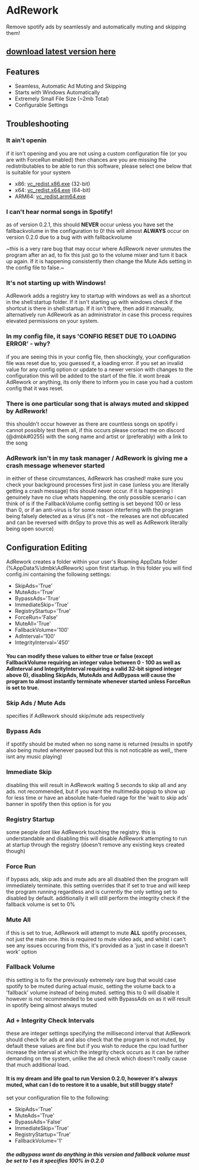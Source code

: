 # AdRework
Remove spotify ads by seamlessly and automatically muting and skipping them!
## [download latest version here](https://github.com/uDMBK/AdRework/releases/latest)

## Features
* Seamless, Automatic Ad Muting and Skipping
* Starts with Windows Automatically
* Extremely Small File Size (~2mb Total)
* Configurable Settings

## Troubleshooting
### It ain't openin
if it isn't opening and you are not using a custom configuration file (or you are with ForceRun enabled) then chances are you are missing the redistributables to be able to run this software, please select one below that is suitable for your system
* x86: [vc_redist.x86.exe](https://aka.ms/vs/16/release/vc_redist.x86.exe) (32-bit)
* x64: [vc_redist.x64.exe](https://aka.ms/vs/16/release/vc_redist.x64.exe) (64-bit)
* ARM64: [vc_redist.arm64.exe](https://aka.ms/vs/16/release/VC_redist.arm64.exe)

### I can't hear normal songs in Spotify!
as of version 0.2.1, this should **NEVER** occur unless you have set the fallbackvolume in the configuration to 0!
this will almost **ALWAYS** occur on version 0.2.0 due to a bug with with fallbackvolume

~this is a very rare bug that may occur where AdRework never unmutes the program after an ad, to fix this just go to the volume mixer and turn it back up again. If it is happening consistently then change the Mute Ads setting in the config file to false.~

### It's not starting up with Windows!
AdRework adds a registry key to startup with windows as well as a shortcut in the shell:startup folder. If it isn't starting up with windows check if the shortcut is there in shell:startup. If it isn't there, then add it manually, alternatively run AdRework as an administrator in case this process requires elevated permissions on your system.

### In my config file, it says 'CONFIG RESET DUE TO LOADING ERROR' - why?
if you are seeing this in your config file, then shockingly, your configuration file was reset due to, you guessed it, a loading error. if you set an invalid value for any config option or update to a newer version with changes to the configuration this will be added to the start of the file. it wont break AdRework or anything, its only there to inform you in case you had a custom config that it was reset.

### There is one particular song that is always muted and skipped by AdRework!
this shouldn't occur however as there are countless songs on spotify i cannot possibly test them all, if this occurs please contact me on discord (@dmbk#0255) with the song name and artist or (preferably) with a link to the song

### AdRework isn't in my task manager / AdRework is giving me a crash message whenever started
in either of these circumstances, AdRework has crashed! make sure you check your background processes first just in case (unless you are literally getting a crash message) this should never occur. if it is happening i genuinely have no clue whats happening. the only possible scenario i can think of is if the FallbackVolume config setting is set beyond 100 or less than 0, or if an anti-virus is for some reason interfering with the program being falsely detected as a virus (it's not - the releases are not obfuscated and can be reversed with dnSpy to prove this as well as AdRework literally being open source)

## Configuration Editing
AdRework creates a folder within your user's Roaming AppData folder (%AppData%\dmbk\AdRework) upon first startup.
In this folder you will find config.ini containing the following settings:
* SkipAds='True'
* MuteAds='True'
* BypassAds='True'
* ImmediateSkip='True'
* RegistryStartup='True'
* ForceRun='False'
* MuteAll='True'
* FallbackVolume='100'
* AdInterval='100'
* IntegrityInterval='450'
#### You can modify these values to either true or false (except FallbackVolume requiring an integer value between 0 - 100 as well as AdInterval and IntegrityInterval requiring a valid 32-bit signed integer above 0), disabling SkipAds, MuteAds and AdBypass will cause the program to almost instantly terminate whenever started unless ForceRun is set to true.

### Skip Ads / Mute Ads
specifies if AdRework should skip/mute ads respectively

### Bypass Ads
if spotify should be muted when no song name is returned (results in spotify also being muted whenever paused but this is not noticable as well,, there isnt any music playing)

### Immediate Skip
disabling this will result in AdRework waiting 5 seconds to skip all and any ads. not recommended, but if you want the multimedia popup to show up for less time or have an absolute hate-fueled rage for the 'wait to skip ads' banner in spotify then this option is for you

### Registry Startup
some people dont like AdRework touching the registry. this is understandable and disabling this will disable AdRework attempting to run at startup through the registry (doesn't remove any existing keys created though)

### Force Run
if bypass ads, skip ads and mute ads are all disabled then the program will immediately terminate. this setting overrides that if set to true and will keep the program running regardless and is currently the only setting set to disabled by default. additionally it will still perform the integrity check if the fallback volume is set to 0%

### Mute All
if this is set to true, AdRework will attempt to mute **ALL** spotify processes, not just the main one. this is required to mute video ads, and whilst i can't see any issues occuring from this, it's provided as a 'just in case it doesn't work' option

### Fallback Volume
this setting is to fix the previously extremely rare bug that would case spotify to be muted during actual music, setting the volume back to a 'fallback' volume instead of being muted. setting this to 0 will disable it however is not recommended to be used with BypassAds on as it will result in spotify being almost always muted

### Ad + Integrity Check Intervals
these are integer settings specifying the millisecond interval that AdRework should check for ads at and also check that the program is not muted, by default these values are fine but if you wish to reduce the cpu load further increase the interval at which the integrity check occurs as it can be rather demanding on the system, unlike the ad check which doesn't really cause that much additional load.

#### It is my dream and life goal to run Version 0.2.0, however it's always muted, what can I do to restore it to a usable, but still buggy state?
set your configuration file to the following:
* SkipAds='True'
* MuteAds='True'
* BypassAds='False'
* ImmediateSkip='True'
* RegistryStartup='True'
* FallbackVolume='1'
##### the adbypass wont do anything in this version and fallback volume must be set to 1 as it specifies 100% in 0.2.0
